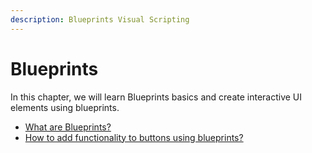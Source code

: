 ```yaml
---
description: Blueprints Visual Scripting
---
```


# Blueprints

In this chapter, we will learn Blueprints basics and create interactive UI elements using blueprints.

* [What are Blueprints?](what-are-blueprints.md)
* [How to add functionality to buttons using blueprints?](how-to-add-functionality-to-buttons-using-blueprints.md)


